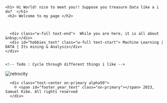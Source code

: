 
 <!-- Me section -->
 <section class="container">

<div class="me text-center flex">
    
    <h1> Hi World! nice to meet you!! Suppose you treasure Data like a i do?  </h1>
     <h2> Welcome to my page </h2>



      <div class="w-full text-end">  While you are here, it is all about &nbsp;</div>
      <div id="hobbies_text" class="w-full text-start"> Machine Learning | DATA | Its mining & Analysis</div>
    </div>
    

    <!-- Todo : Cycle through different things i like -->
  </section>
  
![retrocity](https://github.com/samkibe/samkibe.github.io/assets/25104443/fc5547c9-c57d-4c30-b03b-70b684ac0e8f) 
<!-- ![retrocoding](https://github.com/samkibe/samkibe.github.io/assets/25104443/6edd7a26-6905-4d08-8d5b-661c3163e78a) -->
  <!-- Footer Section -->
  <footer class="footer bg-primary pb-3">
  
      <div class="text-center on-primary alpha50">
        © <span id="footer_year_text" class="on-primary"></span> 2023, Samuel Kibe. All rights reserved
      </div>
  </footer>

